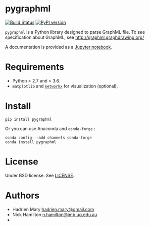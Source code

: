 # pygraphml

[![Build Status](https://travis-ci.com/hadim/pygraphml.svg?branch=master)](https://travis-ci.com/hadim/pygraphml)
[![PyPI version](https://img.shields.io/pypi/v/pygraphml.svg?maxAge=2591000)](https://pypi.org/project/pygraphml/)

`pygraphml` is a Python library designed to parse GraphML file. To
see specification about GraphML, see http://graphml.graphdrawing.org/

A documentation is provided as a [Jupyter notebook](notebooks/documentation.ipynb).

# Requirements

- Python > 2.7 and > 3.6.
- `matplotlib` and [`networkx`](http://networkx.lanl.gov/) for visualization (optional).

# Install

`pip install pygraphml`

Or you can use Anaconda and `conda-forge` :

```
conda config --add channels conda-forge
conda install pygraphml
```

# License

Under BSD license. See [LICENSE](LICENSE).

# Authors

- Hadrien Mary <hadrien.mary@gmail.com>
- Nick Hamilton <n.hamilton@imb.uq.edu.au>
- 
